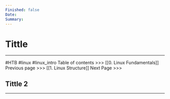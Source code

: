 ```yaml
---
Finished: false
Date: 
Summary:
---
```

# Tittle
---
#HTB #linux #linux_intro 
Table of contents >>> [[0. Linux Fundamentals]]
Previous page >>> [[1. Linux Structure]]
Next Page >>>

## Tittle 2
---
